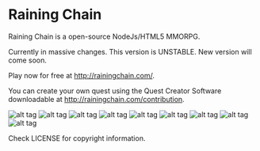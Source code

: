 Raining Chain
==============

Raining Chain is a open-source NodeJs/HTML5 MMORPG. 

Currently in massive changes. This version is UNSTABLE. New version will come soon.

Play now for free at http://rainingchain.com/.

You can create your own quest using the Quest Creator Software downloadable at http://rainingchain.com/contribution.

![alt tag](http://i1378.photobucket.com/albums/ah83/FCones1944/actor_zps9f43232a.png)
![alt tag](http://i1378.photobucket.com/albums/ah83/FCones1944/data_zpsb1cd2886.png)
![alt tag](http://i1378.photobucket.com/albums/ah83/FCones1944/playerdata_zps2b263f84.png)
![alt tag](http://i1378.photobucket.com/albums/ah83/FCones1944/image_zpsc34a8eed.png)
![alt tag](http://i1378.photobucket.com/albums/ah83/FCones1944/collision_zps105d39b8.png)
![alt tag](http://i1378.photobucket.com/albums/ah83/FCones1944/interface_zpsdeb93b2e.png)
![alt tag](http://i1378.photobucket.com/albums/ah83/FCones1944/script_zps133a627b.png)
![alt tag](http://i1378.photobucket.com/albums/ah83/FCones1944/loop_zps57f295f9.png)
![alt tag](http://i1378.photobucket.com/albums/ah83/FCones1944/async_zpsb5118b74.png)

Check LICENSE for copyright information.